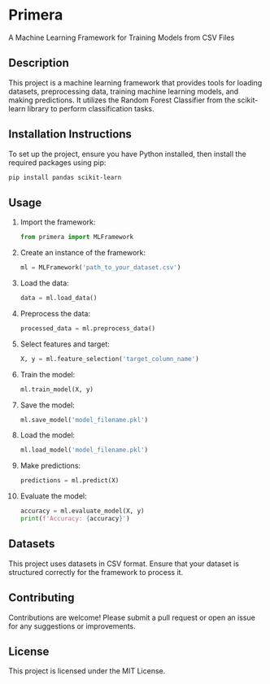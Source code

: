 # Primera
A Machine Learning Framework for Training Models from CSV Files

## Description
This project is a machine learning framework that provides tools for loading datasets, preprocessing data, training machine learning models, and making predictions. It utilizes the Random Forest Classifier from the scikit-learn library to perform classification tasks.

## Installation Instructions
To set up the project, ensure you have Python installed, then install the required packages using pip:

```bash
pip install pandas scikit-learn
```

## Usage
1. Import the framework:
   ```python
   from primera import MLFramework
   ```

2. Create an instance of the framework:
   ```python
   ml = MLFramework('path_to_your_dataset.csv')
   ```

3. Load the data:
   ```python
   data = ml.load_data()
   ```

4. Preprocess the data:
   ```python
   processed_data = ml.preprocess_data()
   ```

5. Select features and target:
   ```python
   X, y = ml.feature_selection('target_column_name')
   ```

6. Train the model:
   ```python
   ml.train_model(X, y)
   ```

7. Save the model:
   ```python
   ml.save_model('model_filename.pkl')
   ```

8. Load the model:
   ```python
   ml.load_model('model_filename.pkl')
   ```

9. Make predictions:
   ```python
   predictions = ml.predict(X)
   ```

10. Evaluate the model:
    ```python
    accuracy = ml.evaluate_model(X, y)
    print(f'Accuracy: {accuracy}')
    ```

## Datasets
This project uses datasets in CSV format. Ensure that your dataset is structured correctly for the framework to process it.

## Contributing
Contributions are welcome! Please submit a pull request or open an issue for any suggestions or improvements.

## License
This project is licensed under the MIT License.
